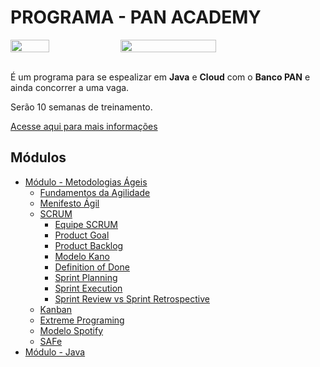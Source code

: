<h1 style="text-align=center;">PROGRAMA - PAN ACADEMY</h1>

<div style="display: flex; flex-direction: row;">
<img src="https://bancopan.corporate.gama.academy/wp-content/uploads/sites/10/2021/08/logo-Positivo.png" width="35%">
<img src="https://bancopan.corporate.gama.academy/wp-content/uploads/sites/10/2021/08/gama-academy-logo-horizontal-verde-preto.png" width="55%">
</div>

<br>

<div>

<p>
 É um programa para se espealizar em <strong>Java</strong> e <strong>Cloud</strong> com o <strong>Banco PAN</strong> e ainda concorrer a uma vaga.
</p>
<p>
Serão 10 semanas de treinamento.
</p>

<a href="https://bancopan.corporate.gama.academy/">
Acesse aqui para mais informações
</a>
</div>

## Módulos 
- <a href="./modulo-metodologias-ageis/README.md">Módulo - Metodologias Ágeis</a>
    - <a href="./modulo-metodologias-ageis/fundamentos_da_agilidade.md">Fundamentos da Agilidade</a>
    - <a href="./modulo-metodologias-ageis/manifesto_agil.md">Menifesto Ágil</a>
    - <a href="./modulo-metodologias-ageis/scrum-introducao.md">SCRUM</a>
        - <a href="./modulo-metodologias-ageis/scrum-equipe.md">Equipe SCRUM</a>
        - <a href="./modulo-metodologias-ageis/scrum-product-goal.md">Product Goal</a>
        - <a href="./modulo-metodologias-ageis/scrum-product-backlog.md">Product Backlog</a>
        - <a href="./modulo-metodologias-ageis/scrum-modelo-kano.md">Modelo Kano</a>
        - <a href="./modulo-metodologias-ageis/scrum-definition-of-done.md">Definition of Done</a>
        - <a href="./modulo-metodologias-ageis/scrum-sprint-planning.md">Sprint Planning</a>
        - <a href="./modulo-metodologias-ageis/scrum-sprint-execution.md">Sprint Execution</a>
        - <a href="./modulo-metodologias-ageis/scrum-sprint-review-vs-retrospective.md">Sprint Review vs Sprint Retrospective</a>
    - <a href="./modulo-metodologias-ageis/kanban.md">Kanban</a>
    - <a href="./modulo-metodologias-ageis/xp.md">Extreme Programing</a>
    - <a href="./modulo-metodologias-ageis/modelo-spotify.md">Modelo Spotify</a>
    - <a href="./modulo-metodologias-ageis/safe.md">SAFe</a>
- <a href="./modulo-java/">Módulo - Java</a>